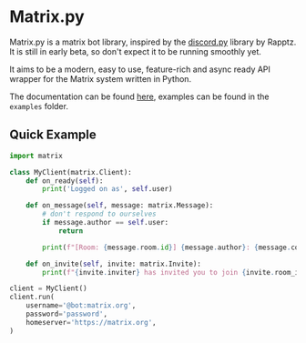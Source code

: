 # Matrix.py 

Matrix.py is a matrix bot library, inspired by the [discord.py](https://github.com/Rapptz/discord.py) library by Rapptz.
It is still in early beta, so don't expect it to be running smoothly yet.

It aims to be a modern, easy to use, feature-rich and async ready API wrapper for the Matrix system written in Python.

The documentation can be found [here](https://matrixpy.readthedocs.io/en/latest/matrix.html), examples can be found in the `examples` folder.


## Quick Example

```py
import matrix 

class MyClient(matrix.Client):
    def on_ready(self):
        print('Logged on as', self.user)

    def on_message(self, message: matrix.Message):
        # don't respond to ourselves
        if message.author == self.user:
            return

        print(f"[Room: {message.room.id}] {message.author}: {message.content}")

    def on_invite(self, invite: matrix.Invite):
        print(f"{invite.inviter} has invited you to join {invite.room_id}")

client = MyClient()
client.run(
    username='@bot:matrix.org',
    password='password',
    homeserver='https://matrix.org',
)
```